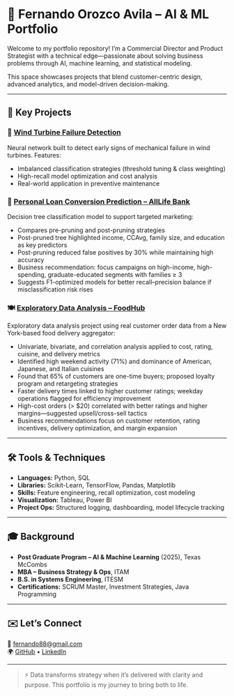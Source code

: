 # 🚀 Fernando Orozco Avila – AI & ML Portfolio

Welcome to my portfolio repository! I’m a Commercial Director and Product Strategist with a technical edge—passionate about solving business problems through AI, machine learning, and statistical modeling.

This space showcases projects that blend customer-centric design, advanced analytics, and model-driven decision-making.

---

## 🧠 Key Projects

### 🔧 [Wind Turbine Failure Detection](projects/wind-turbine-failure/)
Neural network built to detect early signs of mechanical failure in wind turbines. Features:
- Imbalanced classification strategies (threshold tuning & class weighting)
- High-recall model optimization and cost analysis
- Real-world application in preventive maintenance

### 🏦 [Personal Loan Conversion Prediction – AllLife Bank](projects/personal-loan-prediction/)
Decision tree classification model to support targeted marketing:
- Compares pre-pruning and post-pruning strategies  
- Post-pruned tree highlighted income, CCAvg, family size, and education as key predictors  
- Post-pruning reduced false positives by 30% while maintaining high accuracy  
- Business recommendation: focus campaigns on high-income, high-spending, graduate-educated segments with families ≥ 3  
- Suggests F1-optimized models for better recall–precision balance if misclassification risk rises

### 🍽️ [Exploratory Data Analysis – FoodHub](projects/food-delivery-data-analysis) 
Exploratory data analysis project using real customer order data from a New York-based food delivery aggregator:
- Univariate, bivariate, and correlation analysis applied to cost, rating, cuisine, and delivery metrics
- Identified high weekend activity (71%) and dominance of American, Japanese, and Italian cuisines
- Found that 65% of customers are one-time buyers; proposed loyalty program and retargeting strategies
- Faster delivery times linked to higher customer ratings; weekday operations flagged for efficiency improvement
- High-cost orders (> $20) correlated with better ratings and higher margins—suggested upsell/cross-sell tactics
- Business recommendations focus on customer retention, rating incentives, delivery optimization, and margin expansion

---

## 🛠 Tools & Techniques

- **Languages:** Python, SQL  
- **Libraries:** Scikit-Learn, TensorFlow, Pandas, Matplotlib  
- **Skills:** Feature engineering, recall optimization, cost modeling  
- **Visualization:** Tableau, Power BI  
- **Project Ops:** Structured logging, dashboarding, model lifecycle tracking

---

## 🎓 Background

- **Post Graduate Program – AI & Machine Learning** (2025), Texas McCombs  
- **MBA – Business Strategy & Ops**, ITAM  
- **B.S. in Systems Engineering**, ITESM  
- **Certifications:** SCRUM Master, Investment Strategies, Java Programming  

---

## ✉️ Let’s Connect

📧 fernando88@gmail.com  
🌍 [GitHub](https://github.com/fernandoorozco) • [LinkedIn](https://linkedin.com/)  

---

> ⚡ Data transforms strategy when it’s delivered with clarity and purpose. This portfolio is my journey to bring both to life.
